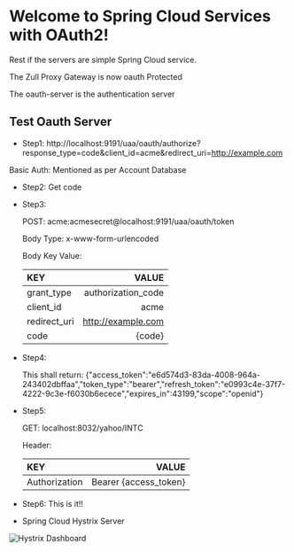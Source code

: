 Welcome to Spring Cloud Services with OAuth2!
===================

<p>Rest if the servers are simple Spring Cloud service.</p>
<p>The Zull Proxy Gateway is now oauth Protected</p>
<p>The oauth-server is the authentication server</p>


Test Oauth Server
-------------
- Step1:
http://localhost:9191/uaa/oauth/authorize?response_type=code&client_id=acme&redirect_uri=http://example.com

Basic Auth: Mentioned as per Account Database

- Step2:
Get code

- Step3:

    POST: 
    acme:acmesecret@localhost:9191/uaa/oauth/token
    
    Body Type:   x-www-form-urlencoded
    
    Body Key Value:
    
    | KEY     | VALUE 		|
    | :------------ | ----------------------: | 
    | grant_type | authorization_code |
    | client_id    | acme   |
    | redirect_uri     | http://example.com    |
    | code     | {code}    |

- Step4:
    
    This shall return:
    {"access_token":"e6d574d3-83da-4008-964a-243402dbffaa","token_type":"bearer","refresh_token":"e0993c4e-37f7-4222-9c3e-f6030b6ecece","expires_in":43199,"scope":"openid"}

- Step5:
    
    GET:
    localhost:8032/yahoo/INTC
    
    Header:
    
    | KEY     | VALUE 		|
    | :------------ | ----------------------: | 
    | Authorization | Bearer {access_token} |
    
- Step6: 
    This is it!!

- Spring Cloud Hystrix Server

![Hystrix Dashboard](https://images.techhive.com/images/article/2015/05/hystrix-dashboard-fig6-100586598-large.idge.png)
